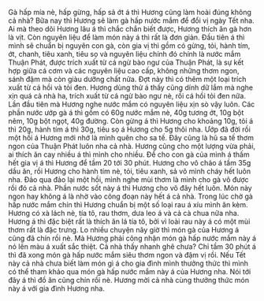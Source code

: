 Gà hấp mía nè, hấp gừng, hấp sả ớt á thì Hương cũng làm hoài đúng không cả nhà? Bữa nay thì Hương sẽ làm gà hấp nước mắm để đổi vị ngày Tết nha. Ai mà theo dõi Hương lâu á thì chắc chắn biết được, Hương thích ăn gà hơn là vịt. Còn nguyên liệu để làm món này á thì rất là đơn giản. Đầu tiên á thì mình sẽ chuẩn bị nguyên con gà, còn gia vị thì gồm có gừng, tỏi, hành tím, ớt, chanh, tiêu xanh, tiêu sọ và nguyên liệu chính đó chính là nước mắm Thuận Phát, được trích xuất từ cá ngừ bào ngư của Thuận Phát, là sự kết hợp giữa cá cơm và các nguyên liệu cao cấp, không những thơm ngon, sánh đậm mà còn giàu dưỡng chất nữa. Đợt này thì có thêm một loại trích xuất từ cá hồi và tỏi đen. Hương dùng thử á thấy cũng dính dữ lắm mà nghe xịn quá cả nhà ha, trích xuất từ cá ngừ bào ngư nè, rồi cá hồi tỏi đen nữa. Lần đầu tiên mà Hương nghe nước mắm có nguyên liệu xịn sò vậy luôn. Các phần nước ướp gà á thì gồm có 60g nước mắm nè, 40g tương ớt, 10g bột nêm, 10g bột ngọt, 40g đường. Còn gừng á thì Hương cho khoảng 10g, tỏi á thì 20g, hành tím á thì 30g, tiêu sọ á Hương cho 5g thôi nha. Ướp đã đời rồi một hồi á Hương mới nhớ là mình quên cho sa tế. Đây cũng là hũ sa tế thơm ngon của Thuận Phát luôn nha cả nhà. Hương cũng cho một lượng vừa phải, ai thích ăn cay nhiều á thì mình cho nhiều. Để cho con gà của mình á thấm hết gia vị á thì Hương để tầm 20 tới 30 phút. Hương cho vô chảo á tầm 35g dầu ăn, rồi Hương cho hành tím nè, tỏi, tiêu xanh, sả vô mình cháy hết luôn nha. Đảo qua đảo lại một hồi, mình nghe mùi thơm là mình cho gà vô được rồi đó cả nhà. Phần nước sốt này á thì Hương cho vô đây hết luôn. Món này ngon hay không á là nhờ vào công đoạn này hết á cả nhà. Trong lúc chờ gà hấp nước mắm chín thì Hương chuẩn bị một số loại rau á xíu mình ăn kèm. Hương có xà lách nè, tía tô, rau thơm, dưa leo á và cả cà chua nữa nha. Hương á thì đặc biệt rất là thích ăn lá tía tô, bởi vì loài rau này á có một mùi thơm rất là đặc trưng. Lo nhiều chuyện nãy giờ thì món gà của Hương á cũng đã chín rồi nè. Mà Hương phải công nhận món gà hấp nước mắm này á nó lên màu á xuất sắc thiệt. Cả nhà thấy nhanh ghê chưa? Chỉ tầm 30 phút á thì đã xong món gà hấp nước mắm siêu thơm ngon và đậm vị rồi. Nếu Tết này cả nhà chưa biết làm món gì á cho gia đình mình thưởng thức thì mình có thể tham khảo qua món gà hấp nước mắm này á của Hương nha. Nói tới đây á thì đồ ăn cũng chín rồi nè. Hương mời cả nhà cùng thưởng thức món này á với gia đình Hương nha.